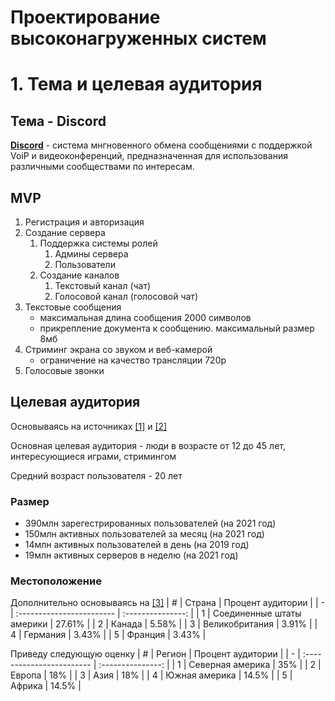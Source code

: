 # Проектирование высоконагруженных систем

# 1. Тема и целевая аудитория

## Тема - Discord
[**Discord**](https://discord.com/) - система мнгновенного обмена сообщениями с поддержкой VoiP и видеоконференций, предназначенная для использования различными сообществами по интересам.


## MVP
1. Регистрация и авторизация
2. Создание сервера
    1. Поддержка системы ролей
        1. Админы сервера
        2. Пользователи
    2. Создание каналов
        1. Текстовый канал (чат)
        2. Голосовой канал (голосовой чат)
3. Текстовые сообщения
    - максимальная длина сообщения 2000 символов
    - прикрепление документа к сообщению. максимальный размер 8мб
4. Стриминг экрана со звуком и веб-камерой
    - ограничение на качество трансляции 720p
5. Голосовые звонки


## Целевая аудитория
Основываясь на источниках [[1]](https://levvvel.com/discord-statistics-and-facts/#:~:text=Discord%20is%20not%20at%20all%20geared%20towards%20individuals%20under%2013.&text=The%20app%20is%20primarily%20targeting,for%20the%2013%2D17%20audience.) и [[2]](https://www.businessofapps.com/data/discord-statistics/)

Основная целевая аудитория - люди в возрасте от 12 до 45 лет, интересующиеся играми, стримингом

Средний возраст пользователя - 20 лет

### Размер
- 390млн зарегестрированных пользователей (на 2021 год)
- 150млн активных пользователей за месяц (на 2021 год)
- 14млн активных пользователей в день (на 2019 год)
- 19млн активных серверов в неделю (на 2021 год)

### Местоположение
Дополнительно основываясь на [[3]](https://www.similarweb.com/ru/website/discordapp.com/#traffic)
| # | Страна                    | Процент аудитории |
| - | :------------------------ | :---------------: |
| 1 | Соединенные штаты америки | 27.61%            |
| 2 | Канада                    | 5.58%             |
| 3 | Великобритания            | 3.91%             |
| 4 | Германия                  | 3.43%             |
| 5 | Франция                   | 3.43%             |

Приведу следующую оценку
| # | Регион                    | Процент аудитории |
| - | :------------------------ | :---------------: |
| 1 | Северная америка          | 35%               |
| 2 | Европа                    | 18%               |
| 3 | Азия                      | 18%               |
| 4 | Южная америка             | 14.5%             |
| 5 | Африка                    | 14.5%             |